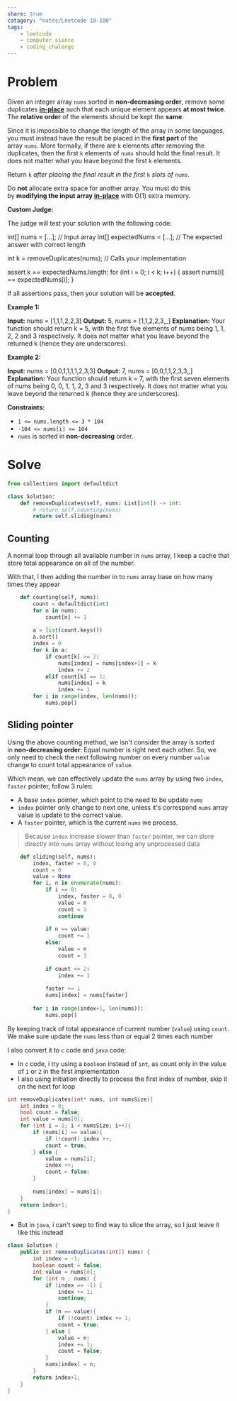 ```yaml
---
share: true
catagory: "notes/Leetcode 10-100"
tags:
    - leetcode
    - computer_sience
    - coding_chalenge
---
```


# Problem

Given an integer array `nums` sorted in **non-decreasing order**, remove some duplicates [**in-place**](https://en.wikipedia.org/wiki/In-place_algorithm) such that each unique element appears **at most twice**. The **relative order** of the elements should be kept the **same**.

Since it is impossible to change the length of the array in some languages, you must instead have the result be placed in the **first part** of the array `nums`. More formally, if there are `k` elements after removing the duplicates, then the first `k` elements of `nums` should hold the final result. It does not matter what you leave beyond the first `k` elements.

Return `k` _after placing the final result in the first_ `k` _slots of_ `nums`.

Do **not** allocate extra space for another array. You must do this by **modifying the input array [in-place](https://en.wikipedia.org/wiki/In-place_algorithm)** with O(1) extra memory.

**Custom Judge:**

The judge will test your solution with the following code:

int[] nums = [...]; // Input array
int[] expectedNums = [...]; // The expected answer with correct length

int k = removeDuplicates(nums); // Calls your implementation

assert k == expectedNums.length;
for (int i = 0; i < k; i++) {
    assert nums[i] == expectedNums[i];
}

If all assertions pass, then your solution will be **accepted**.

**Example 1:**

**Input:** nums = [1,1,1,2,2,3]
**Output:** 5, nums = [1,1,2,2,3,_]
**Explanation:** Your function should return k = 5, with the first five elements of nums being 1, 1, 2, 2 and 3 respectively.
It does not matter what you leave beyond the returned k (hence they are underscores).

**Example 2:**

**Input:** nums = [0,0,1,1,1,1,2,3,3]
**Output:** 7, nums = [0,0,1,1,2,3,3,_,_]
**Explanation:** Your function should return k = 7, with the first seven elements of nums being 0, 0, 1, 1, 2, 3 and 3 respectively.
It does not matter what you leave beyond the returned k (hence they are underscores).

**Constraints:**

- `1 <= nums.length <= 3 * 104`
- `-104 <= nums[i] <= 104`
- `nums` is sorted in **non-decreasing** order.

# Solve

```python
from collections import defaultdict

class Solution:
    def removeDuplicates(self, nums: List[int]) -> int:
        # return self.counting(nums)
        return self.sliding(nums)
```

## Counting
A normal loop through all available number in `nums` array, I keep a cache that store total appearance on all of the number.

With that, I then adding the number in to `nums` array base on how many times they appear

```python 
    def counting(self, nums):
        count = defaultdict(int)
        for n in nums:
            count[n] += 1
        
        a = list(count.keys())
        a.sort()
        index = 0
        for k in a:
            if count[k] >= 2:
                nums[index] = nums[index+1] = k
                index += 2
            elif count[k] == 1:
                nums[index] = k
                index += 1
        for i in range(index, len(nums)):
            nums.pop()
```

## Sliding pointer
Using the above counting method, we isn't consider the array is  sorted in **non-decreasing order**: Equal number is right next each other. So, we only need to check the next following number on every number `value` change to count total appearance of `value`. 

Which mean, we can effectively update the `nums` array by using two `index`, `faster` pointer, follow 3 rules:
- A base `index` pointer, which point to the need to be update `nums`
- `index` pointer only change to next one, unless it's correspond `nums` array value is update to the correct value.
- A `faster` pointer, which is the current `nums` we process.

> Because `index` increase slower than `faster` pointer, we can store directly into `nums` array without losing any unprocessed data 

```python
    def sliding(self, nums):
        index, faster = 0, 0
        count = 0
        value = None
        for i, n in enumerate(nums):
            if i == 0:
                index, faster = 0, 0
                value = n
                count = 1
                continue
            
            if n == value:
                count += 1
            else:
                value = n
                count = 1
        
            if count <= 2:
                index += 1
            
            faster += 1
            nums[index] = nums[faster]
       
        for i in range(index+1, len(nums)):
            nums.pop()
```

By keeping track of total appearance of current number (`value`) using `count`. We make sure update the `nums` less than or equal 2 times each number  

I also convert it to `c` code and `java` code:
- In `c` code, i try using a `boolean` instead of `int`, as count only in the value of `1` or `2` in the first implementation
- I also using initiation directly to process the first index of number, skip it on the next for loop 
```c
int removeDuplicates(int* nums, int numsSize){
    int index = 0;
    bool count = false;
    int value = nums[0];
    for (int i = 1; i < numsSize; i++){
        if (nums[i] == value){
            if (!count) index ++;
            count = true;
        } else {
            value = nums[i];
            index ++;
            count = false;
        }
        
        nums[index] = nums[i];
    }
    return index+1;
}
```

- But in `java`, i can't seep to find way to slice the array, so I just leave it like this instead
```java
class Solution {
    public int removeDuplicates(int[] nums) {
        int index = -1;
        boolean count = false;
        int value = nums[0];
        for (int n : nums) {
            if (index == -1) {
                index += 1;
                continue;
            }
            if (n == value){
                if (!count) index += 1;
                count = true;
            } else {
                value = n;
                index += 1;
                count = false;
            }
            nums[index] = n;
        }
        return index+1;
    }
}
```
